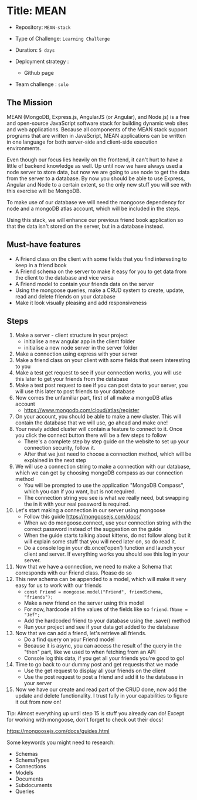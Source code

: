 # Title: MEAN

- Repository: `MEAN-stack`
- Type of Challenge: `Learning Challenge`
- Duration: `5 days`
- Deployment strategy : 
	- Github page
	
- Team challenge : `solo`


## The Mission
MEAN (MongoDB, Express.js, AngularJS (or Angular), and Node.js) is a free and open-source JavaScript software stack for building dynamic web sites and web applications. Because all components of the MEAN stack support programs that are written in JavaScript, MEAN applications can be written in one language for both server-side and client-side execution environments.

Even though our focus lies heavily on the frontend, it can't hurt to have a little of backend knowledge as well. Up until now we have always used a node server to store data, but now we are going to use node to get the data from the server to a database. By now you should be able to use Express, Angular and Node to a certain extent, so the only new stuff you will see with this exercise will be MongoDB.

To make use of our database we will need the mongoose dependency for node and a mongoDB atlas account, which will be included in the steps.

Using this stack, we will enhance our previous friend book application so that the data isn't stored on the server, but in a database instead.

## Must-have features

- A Friend class on the client with some fields that you find interesting to keep in a friend book
- A Friend schema on the server to make it easy for you to get data from the client to the database and vice versa
- A Friend model to contain your friends data on the server
- Using the mongoose queries, make a CRUD system to create, update, read and delete friends on your database
- Make it look visually pleasing and add responsiveness


## Steps

1. Make a server - client structure in your project
    - initialise a new angular app in the client folder
    - initialise a new node server in the server folder
2. Make a connection using express with your server
3. Make a friend class on your client with some fields that seem interesting to you
4. Make a test get request to see if your connection works, you will use this later to get your friends from the database
5. Make a test post request to see if you can post data to your server, you will use this later to post friends to your database
6. Now comes the unfamiliar part, first of all make a mongoDB atlas account
    - https://www.mongodb.com/cloud/atlas/register
7. On your account, you should be able to make a new cluster. This will contain the database that we will use, go ahead and make one!
8. Your newly added cluster will contain a feature to connect to it. Once you click the connect button there will be a few steps to follow
    - There's a complete step by step guide on the website to set up your connection security, follow it.
    - After that we just need to choose a connection method, which will be explained in the next step
9. We will use a connection string to make a connection with our database, which we can get by choosing mongoDB compass as our connection method
    - You will be prompted to use the application "MongoDB Compass", which you can if you want, but is not required.
    - The connection string you see is what we really need, but swapping the <password> in it with your real password is required.
10. Let's start making a connection in our server using mongoose
    - Follow this guide https://mongoosejs.com/docs/
    - When we do mongoose.connect, use your connection string with the correct password instead of the suggestion on the guide
    - When the guide starts talking about kittens, do not follow along but it will explain some stuff that you will need later on, so do read it.
    - Do a console log in your db.once('open') function and launch your client and server. If everything works you should see this log in your server.
11. Now that we have a connection, we need to make a Schema that corresponds with our Friend class. Please do so
12. This new schema can be appended to a model, which will make it very easy for us to work with our friends
    - `const Friend = mongoose.model("Friend", friendSchema, "friends");`
    - Make a new friend on the server using this model
    - For now, hardcode all the values of the fields like so `friend.fName = "Jef";`
    - Add the hardcoded friend to your database using the .save() method
    - Run your project and see if your data got added to the database
13. Now that we can add a friend, let's retrieve all friends.
    - Do a find query on your Friend model
    - Because it is async, you can access the result of the query in the "then" part, like we used to when fetching from an API
    - Console log this data, if you get all your friends you're good to go!
14. Time to go back to our dummy post and get requests that we made
    - Use the get request to display all your friends on the client
    - Use the post request to post a friend and add it to the database in your server
15. Now we have our create and read part of the CRUD done, now add the update and delete functionality. I trust fully in your capabilities to figure it out from now on!

Tip: Almost everything up until step 15 is stuff you already can do! Except for working with mongoose, don't forget to check out their docs!

https://mongoosejs.com/docs/guides.html

Some keywords you might need to research:

- Schemas
- SchemaTypes
- Connections
- Models
- Documents
- Subdocuments
- Queries